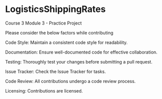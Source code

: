 # LogisticsShippingRates
Course 3 Module 3 - Practice Project

Please consider the below factors while contributing

Code Style: 
Maintain a consistent code style for readability.

Documentation:
Ensure well-documented code for effective collaboration.

Testing:
Thoroughly test your changes before submitting a pull request.

Issue Tracker:
Check the Issue Tracker for tasks.

Code Review:
All contributions undergo a code review process.

Licensing:
Contributions are licensed.
